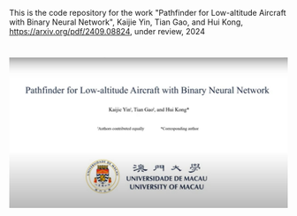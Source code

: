 This is the code repository for the work "Pathfinder for Low-altitude Aircraft with Binary Neural Network", Kaijie Yin, Tian Gao, and Hui Kong, https://arxiv.org/pdf/2409.08824, under review, 2024

# 

[![Pathfinder for Low-altitude Aircraft with Binary Neural Network](cover.jpg)](https://youtu.be/S4_61Q83noM "Pathfinder for Low-altitude Aircraft with Binary Neural Network")






